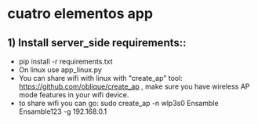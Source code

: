 
# cuatro elementos app
## 1) Install server_side requirements::
   * pip install -r requirements.txt
   * On linux use app_linux.py
* You can share wifi with linux with "create_ap" tool: https://github.com/oblique/create_ap , make sure you have wireless AP mode features in your wifi device.
* to share wifi you can go: sudo create_ap -n wlp3s0 Ensamble Ensamble123 -g 192.168.0.1
